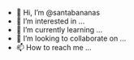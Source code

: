 - 👋 Hi, I’m @santabananas
- 👀 I’m interested in ...
- 🌱 I’m currently learning ...
- 💞️ I’m looking to collaborate on ...
- 📫 How to reach me ...

<!---
santabananas/santabananas is a ✨ special ✨ repository because its `README.md` (this file) appears on your GitHub profile.
You can click the Preview link to take a look at your changes.
--->
